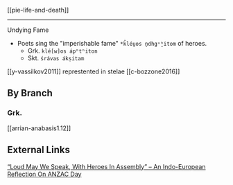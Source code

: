 [[pie-life-and-death]]

---

Undying Fame

- Poets sing the "imperishable fame" `*k̑léu̯os n̥dhgᵘ̯ʰitom` of heroes.
	- Grk. `klé[w]os ápʰtʰiton`
	- Skt. `śrávas ákṣitam`

[[y-vassilkov2011]] represtented in stelae
[[c-bozzone2016]]

## By Branch
### Grk.
[[arrian-anabasis1.12]]

## External Links
[“Loud May We Speak, With Heroes In Assembly” – An Indo-European Reflection On ANZAC Day](https://aryaakasha.com/2018/04/25/loud-may-we-speak-with-heroes-in-assembly-an-indo-european-reflection-on-anzac-day/)